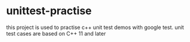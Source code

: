 # unittest-practise
this project is used to practise c++ unit test demos with google test. 
unit test cases are based on C++ 11 and later
